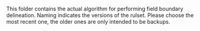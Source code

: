 This folder contains the actual algorithm for performing field boundary delineation. Naming indicates the versions of the rulset. Please choose the most recent one, the older ones are only intended to be backups. 